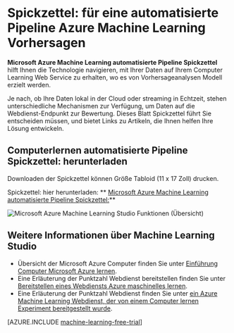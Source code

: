 <properties
    pageTitle="Spickzettel: für eine automatisierte Pipeline Azure Machine Learning Vorhersagen | Microsoft Azure"
    description="Eine druckbare Spickzettel, der zeigt, wie eine automatisierte Pipeline auf den Azure Machine Learning-Webdienst festlegen, ob Ihre Daten vor Ort in Azure oder einem Drittanbieter-Clouddienst streaming."
    services="machine-learning"
    documentationCenter=""
    authors="garyericson"
    manager="jhubbard"
    editor="cgronlun"/>

<tags
    ms.service="machine-learning"
    ms.workload="data-services"
    ms.tgt_pltfrm="na"
    ms.devlang="na"
    ms.topic="article"
    ms.date="08/19/2016"
    ms.author="mithal;garye" />

# <a name="cheat-sheet-for-an-automated-data-pipeline-for-azure-machine-learning-predictions"></a>Spickzettel: für eine automatisierte Pipeline Azure Machine Learning Vorhersagen

**Microsoft Azure Machine Learning automatisierte Pipeline Spickzettel** hilft Ihnen die Technologie navigieren, mit Ihrer Daten auf Ihrem Computer Learning Web Service zu erhalten, wo es von Vorhersageanalysen Modell erzielt werden.

Je nach, ob Ihre Daten lokal in der Cloud oder streaming in Echtzeit, stehen unterschiedliche Mechanismen zur Verfügung, um Daten auf die Webdienst-Endpunkt zur Bewertung.
Dieses Blatt Spickzettel führt Sie entscheiden müssen, und bietet Links zu Artikeln, die Ihnen helfen Ihre Lösung entwickeln.

## <a name="download-the-machine-learning-automated-data-pipeline-cheat-sheet"></a>Computerlernen automatisierte Pipeline Spickzettel: herunterladen

Downloaden der Spickzettel können Größe Tabloid (11 x 17 Zoll) drucken.

Spickzettel: hier herunterladen: ** [Microsoft Azure Machine Learning automatisierte Pipeline Spickzettel:](http://download.microsoft.com/download/C/C/7/CC726F8B-2E6F-4C20-9B6F-AFBEE8253023/microsoft-machine-learning-operationalization-cheat-sheet_v1.pdf)**

![Microsoft Azure Machine Learning Studio Funktionen (Übersicht)][op-cheat-sheet]

[op-cheat-sheet]: ./media/machine-learning-automated-data-pipeline-cheat-sheet/machine-learning-automated-data-pipeline-cheat-sheet_v1.1.png


## <a name="more-help-with-machine-learning-studio"></a>Weitere Informationen über Machine Learning Studio

* Übersicht der Microsoft Azure Computer finden Sie unter [Einführung Computer Microsoft Azure lernen](machine-learning-what-is-machine-learning.md).
* Eine Erläuterung der Punktzahl Webdienst bereitstellen finden Sie unter [Bereitstellen eines Webdiensts Azure maschinelles lernen](machine-learning-publish-a-machine-learning-web-service.md).
* Eine Erläuterung der Punktzahl Webdienst finden Sie unter [ein Azure Machine Learning Webdienst, der von einem Computer lernen Experiment bereitgestellt wurde](machine-learning-consume-web-services.md).

[AZURE.INCLUDE [machine-learning-free-trial](../../includes/machine-learning-free-trial.md)]
